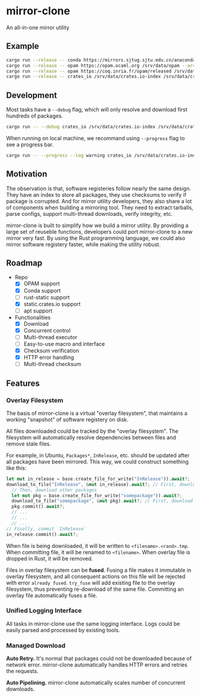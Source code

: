 # mirror-clone

An all-in-one mirror utility

## Example

```bash
cargo run --release -- conda https://mirrors.sjtug.sjtu.edu.cn/anaconda/pkgs/main/win-64 /srv/data/conda/pkgs/main/win-64
cargo run --release -- opam https://opam.ocaml.org /srv/data/opam --archive https://opam.ocaml.org/cache
cargo run --release -- opam https://coq.inria.fr/opam/released /srv/data/coq-released
cargo run --release -- crates_io /srv/data/crates.io-index /srv/data/crates.io/crates https://static.crates.io/crates
```

## Development

Most tasks have a `--debug` flag, which will only resolve and download first hundreds of packages.

```bash
cargo run -- --debug crates_io /srv/data/crates.io-index /srv/data/crates.io/crates https://static.crates.io/crates
```

When running on local machine, we recommand using `--progress` flag to see a progress bar.

```bash
cargo run -- --progress --log warning crates_io /srv/data/crates.io-index /srv/data/crates.io/crates https://static.crates.io/crates
```

## Motivation

The observation is that, software registeries follow nearly the same design. They
have an index to store all packages, they use checksums to verify if package is
corrupted. And for mirror utility developers, they also share a lot of components
when building a mirroring tool. They need to extract tarballs, parse configs,
support multi-thread downloads, verify integrity, etc.

mirror-clone is built to simplify how we build a mirror utility. By providing
a large set of reuseble functions, developers could port mirror-clone to a new
mirror very fast. By using the Rust programming language, we could also mirror
software registery faster, while making the utility robust.

## Roadmap

- Repo
  - [x] OPAM support
  - [x] Conda support
  - [ ] rust-static support
  - [x] static.crates.io support
  - [ ] apt support
- Functionalities
  - [x] Download
  - [x] Concurrent control
  - [ ] Multi-thread executor
  - [ ] Easy-to-use macro and interface
  - [x] Checksum verification
  - [x] HTTP error handling
  - [ ] Multi-thread checksum

## Features

### Overlay Filesystem

The basis of mirror-clone is a virtual "overlay filesystem", that maintains a working
"snapshot" of software registery on disk.

All files downloaded could be tracked by the "overlay filesystem".
The filesystem will automatically resolve dependencies between files
and remove stale files.

For example, in Ubuntu, `Packages*`, `InRelease`, etc. should be updated
after all packages have been mirrored. This way, we could construct something
like this:

```rust
let mut in_release = base.create_file_for_write("InRelease")).await?;
download_to_file("InRelease", &mut in_release).await?; // First, download `InRelease` to overlay fs
  // Then, download other packages
  let mut pkg = base.create_file_for_write("somepackage")).await?;
  download_to_file("somepackage", &mut pkg).await?; // First, download `InRelease` to overlay fs
  pkg.commit().await?;
  // ...
  // ...
  // ...
// Finally, commit `InRelease`
in_release.commit().await?;
```

When file is being downloaded, it will be written to `<filename>.<rand>.tmp`.
When committing file, it will be renamed to `<filename>`. When overlay file is dropped
in Rust, it will be removed.

Files in overlay filesystem can be **fused**. Fusing a file makes it immutable in overlay
filesystem, and all consequent actions on this file will be rejected with error `already fused`.
`try_fuse` will add existing file to the overlay filesystem, thus preventing re-download of the
same file. Committing an overlay file automatically fuses a file.

### Unified Logging Interface

All tasks in mirror-clone use the same logging interface. Logs could be easily parsed
and processed by existing tools.

### Managed Download

**Auto Retry.** It's normal that packages could not be downloaded because of network error.
mirror-clone automatically handles HTTP errors and retries the requests.

**Auto Pipelining.** mirror-clone automatically scales number of concurrent downloads.
